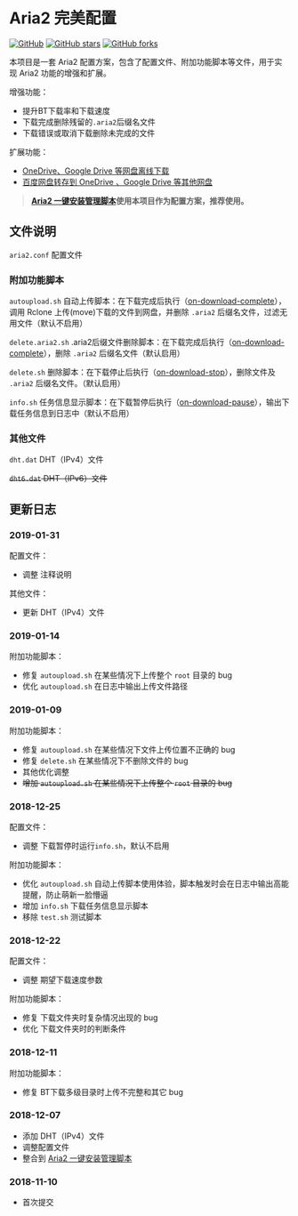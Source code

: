 # Aria2 完美配置

[![GitHub](https://img.shields.io/github/license/mashape/apistatus.svg?style=flat-square)](https://github.com/P3TERX/aria2_perfect_config/blob/master/LICENSE)
[![GitHub stars](https://img.shields.io/github/stars/P3TERX/aria2_perfect_config.svg?style=flat-square&label=Stars)](https://github.com/P3TERX/aria2_perfect_config/stargazers)
[![GitHub forks](https://img.shields.io/github/forks/P3TERX/aria2_perfect_config.svg?style=flat-square&label=Fork)](https://github.com/P3TERX/aria2_perfect_config/fork)

本项目是一套 Aria2 配置方案，包含了配置文件、附加功能脚本等文件，用于实现 Aria2 功能的增强和扩展。

增强功能：
* 提升BT下载率和下载速度
* 下载完成删除残留的`.aria2`后缀名文件
* 下载错误或取消下载删除未完成的文件

扩展功能：
* [OneDrive、Google Drive 等网盘离线下载](https://p3terx.com/archives/offline-download-of-onedrive-gdrive.html)
* [百度网盘转存到 OneDrive 、Google Drive 等其他网盘](https://p3terx.com/archives/baidunetdisk-transfer-to-onedrive-and-google-drive.html)

> **[Aria2 一键安装管理脚本](https://p3terx.com/archives/aria2-oneclick-installation-management-script.html)使用本项目作为配置方案，推荐使用。**

## 文件说明
`aria2.conf` 配置文件

### 附加功能脚本
`autoupload.sh` 自动上传脚本：在下载完成后执行（[on-download-complete](https://aria2.github.io/manual/en/html/aria2c.html#cmdoption-on-download-complete)），调用 Rclone 上传(move)下载的文件到网盘，并删除 `.aria2` 后缀名文件，过滤无用文件（默认不启用）

`delete.aria2.sh` .aria2后缀文件删除脚本：在下载完成后执行（[on-download-complete](https://aria2.github.io/manual/en/html/aria2c.html#cmdoption-on-download-complete)），删除 `.aria2` 后缀名文件（默认启用）

`delete.sh` 删除脚本：在下载停止后执行（[on-download-stop](https://aria2.github.io/manual/en/html/aria2c.html#cmdoption-on-download-stop)），删除文件及 `.aria2` 后缀名文件。（默认启用）

`info.sh` 任务信息显示脚本：在下载暂停后执行（[on-download-pause](https://aria2.github.io/manual/en/html/aria2c.html#cmdoption-on-download-pause)），输出下载任务信息到日志中（默认不启用）

### 其他文件
`dht.dat` DHT（IPv4）文件

~~`dht6.dat` DHT（IPv6）文件~~

## 更新日志
### 2019-01-31
配置文件：
* 调整 注释说明

其他文件：
* 更新 DHT（IPv4）文件

### 2019-01-14
附加功能脚本：
* 修复 `autoupload.sh` 在某些情况下上传整个 `root` 目录的 bug
* 优化 `autoupload.sh` 在日志中输出上传文件路径

### 2019-01-09
附加功能脚本：
* 修复 `autoupload.sh` 在某些情况下文件上传位置不正确的 bug
* 修复 `delete.sh` 在某些情况下不删除文件的 bug
* 其他优化调整
* ~~增加  `autoupload.sh` 在某些情况下上传整个 `root` 目录的 bug~~

### 2018-12-25
配置文件：
* 调整 下载暂停时运行`info.sh`，默认不启用

附加功能脚本：
* 优化 `autoupload.sh` 自动上传脚本使用体验，脚本触发时会在日志中输出高能提醒，防止萌新一脸懵逼
* 增加 `info.sh` 下载任务信息显示脚本
* 移除 `test.sh` 测试脚本

### 2018-12-22
配置文件：
* 调整 期望下载速度参数

附加功能脚本：
* 修复 下载文件夹时复杂情况出现的 bug
* 优化 下载文件夹时的判断条件

### 2018-12-11
附加功能脚本：
* 修复 BT下载多级目录时上传不完整和其它 bug

### 2018-12-07
* 添加 DHT（IPv4）文件
* 调整配置文件
* 整合到 [Aria2 一键安装管理脚本](https://github.com/P3TERX/aria2.sh)

### 2018-11-10
* 首次提交